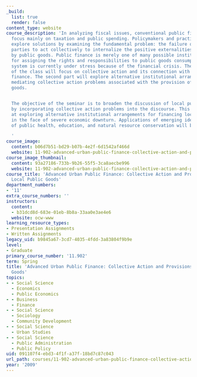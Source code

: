 ```yaml
---
_build:
  list: true
  render: false
content_type: website
course_description: 'In analyzing fiscal issues, conventional public finance approaches
  focus mainly on taxation and public spending. Policymakers and practitioners rarely
  explore solutions by examining the fundamental problem: the failure of interested
  parties to act collectively to internalize the positive externalities generated
  by public goods. Public finance is merely one of many possible institutional arrangements
  for assigning the rights and responsibilities to public goods consumption. This
  system is currently under stress because of the financial crisis. The first part
  of the class will focus on collective action and its connection with local public
  finance. The second part will explore alternative institutional arrangements for
  mediating collective action problems associated with the provision of local public
  goods.


  The objective of the seminar is to broaden the discussion of local public finance
  by incorporating collective action problems into the discourse. This inclusion aims
  at exploring alternative institutional arrangements for financing local public services
  in the face of severe economic downturn. Applications of emerging ideas to the provision
  of public health, education, and natural resource conservation will be discussed.

  '
course_image:
  content: b06d7b51-bd29-b07b-4e2f-6d1542af466d
  website: 11-902-advanced-urban-public-finance-collective-action-and-provisions-of-local-public-goods-spring-2009
course_image_thumbnail:
  content: 93a27186-733b-9b26-55f5-3ca8aecbe996
  website: 11-902-advanced-urban-public-finance-collective-action-and-provisions-of-local-public-goods-spring-2009
course_title: 'Advanced Urban Public Finance: Collective Action and Provisions of
  Local Public Goods'
department_numbers:
- '11'
extra_course_numbers: ''
instructors:
  content:
  - b31dcd8d-683e-01eb-8b8a-33aa0e3ae4e6
  website: ocw-www
learning_resource_types:
- Presentation Assignments
- Written Assignments
legacy_uid: b9845a67-3cd7-4035-4fdd-3a83804f9b9e
level:
- Graduate
primary_course_number: '11.902'
term: Spring
title: 'Advanced Urban Public Finance: Collective Action and Provisions of Local Public
  Goods'
topics:
- - Social Science
  - Economics
  - Public Economics
- - Business
  - Finance
- - Social Science
  - Sociology
  - Community Development
- - Social Science
  - Urban Studies
- - Social Science
  - Public Administration
  - Public Policy
uid: 091107f4-ebd3-4f1f-a37f-18bd7c87c043
url_path: courses/11-902-advanced-urban-public-finance-collective-action-and-provisions-of-local-public-goods-spring-2009
year: '2009'
---
```

